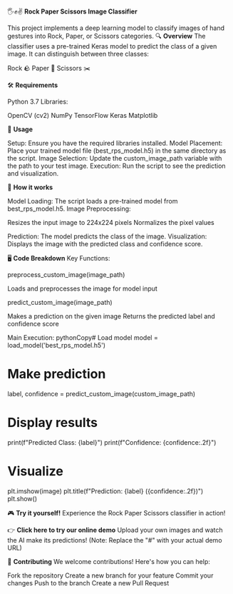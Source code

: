 🖐️✊✌️ **Rock Paper Scissors Image Classifier**

This project implements a deep learning model to classify images of hand gestures into Rock, Paper, or Scissors categories.
🔍 **Overview**
The classifier uses a pre-trained Keras model to predict the class of a given image. It can distinguish between three classes:

Rock 🪨
Paper 📄
Scissors ✂️

🛠️ **Requirements**

Python 3.7
Libraries:

OpenCV (cv2)
NumPy
TensorFlow
Keras
Matplotlib



🚀 **Usage**

Setup: Ensure you have the required libraries installed.
Model Placement: Place your trained model file (best_rps_model.h5) in the same directory as the script.
Image Selection: Update the custom_image_path variable with the path to your test image.
Execution: Run the script to see the prediction and visualization.

🧠 **How it works**

Model Loading: The script loads a pre-trained model from best_rps_model.h5.
Image Preprocessing:

Resizes the input image to 224x224 pixels
Normalizes the pixel values


Prediction: The model predicts the class of the image.
Visualization: Displays the image with the predicted class and confidence score.

🖥️ **Code Breakdown**
Key Functions:

preprocess_custom_image(image_path)

Loads and preprocesses the image for model input


predict_custom_image(image_path)

Makes a prediction on the given image
Returns the predicted label and confidence score



Main Execution:
pythonCopy# Load model
model = load_model('best_rps_model.h5')

# Make prediction
label, confidence = predict_custom_image(custom_image_path)

# Display results
print(f"Predicted Class: {label}")
print(f"Confidence: {confidence:.2f}")

# Visualize
plt.imshow(image)
plt.title(f"Prediction: {label} ({confidence:.2f})")
plt.show()

🎮 **Try it yourself!**
Experience the Rock Paper Scissors classifier in action!

👉 **Click here to try our online demo**
Upload your own images and watch the AI make its predictions!
(Note: Replace the "#" with your actual demo URL)

🤝 **Contributing**
We welcome contributions! Here's how you can help:

Fork the repository
Create a new branch for your feature
Commit your changes
Push to the branch
Create a new Pull Request


